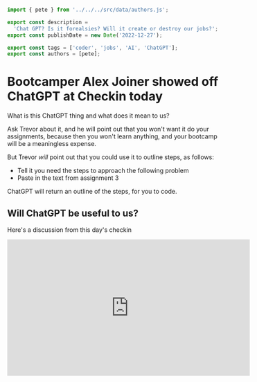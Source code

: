 ```js server

import { pete } from '../../../src/data/authors.js';

export const description =
  'Chat GPT? Is it forealsies? Will it create or destroy our jobs?';
export const publishDate = new Date('2022-12-27');

export const tags = ['coder', 'jobs', 'AI', 'ChatGPT'];
export const authors = [pete];
```

# Bootcamper Alex Joiner showed off ChatGPT at Checkin today

What is this ChatGPT thing and what does it mean to us?

Ask Trevor about it, and he will point out that you won't want it do your assignments, because then you won't learn anything, and your bootcamp will be a meaningless expense.

But Trevor _will_ point out that you could use it to outline steps, as follows:

- Tell it you need the steps to approach the following problem
- Paste in the text from assignment 3

ChatGPT will return an outline of the steps, for you to code.

## Will ChatGPT be useful to us?

Here's a discussion from this day's checkin

<iframe width="560" height="315" src="https://www.youtube.com/embed/34TumYjWBTg" title="YouTube video player" frameborder="0" allow="accelerometer; autoplay; clipboard-write; encrypted-media; gyroscope; picture-in-picture; web-share" allowfullscreen></iframe>